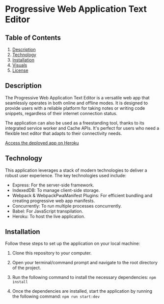 # Progressive Web Application Text Editor

## Table of Contents

1. [Description](#description)
2. [Technology](#technology)
3. [Installation](#installation)
4. [Visuals](#visuals)
5. [License](#license)

## Description

The Progressive Web Application Text Editor is a versatile web app that seamlessly operates in both online and offline modes. It is designed to provide users with a reliable platform for taking notes or writing code snippets, regardless of their internet connection status.

The application can also be used as a freestanding tool, thanks to its integrated service worker and Cache APIs. It's perfect for users who need a flexible text editor that adapts to their connectivity needs.

[Access the deployed app on Heroku]()

## Technology

This application leverages a stack of modern technologies to deliver a robust user experience. The key technologies used include:

- Express: For the server-side framework.
- IndexedDB: To manage client-side storage.
- Webpack & WebpackPwaManifest Plugins: For efficient bundling and creating progressive web app manifests.
- Concurrently: To run multiple processes concurrently.
- Babel: For JavaScript transpilation.
- Heroku: To host the live application.

## Installation

Follow these steps to set up the application on your local machine:

1. Clone this repository to your computer.
2. Open your terminal/command prompt and navigate to the root directory of the project.
3. Run the following command to install the necessary dependencies:
   `npm install`

4. Once the dependencies are installed, start the application by running the following command:
   `npm run start:dev`
